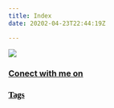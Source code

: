 ```yaml
---
title: Index  
date: 20202-04-23T22:44:19Z

---
```


<style type="text/css">



#connect{
  width:justify;
  font-color:black;
  line-height: 17px;
  font-size: justify;
  font-family: Outfit;
  
}



.tagcloud{
font-family: Outfit;
color:black;
}

</style>

<body>

<div id="pic">

<img src="/images/avatar.jpg"  />

</div>


<div class="connect">

<u><H3>Conect with me on</H3></u>

<a href="https://github.com/NicJC/" target="_blank" rel="  noopener"><i  class="fab fa-github"></i></a>

<a href="https://www.linkedin.com/in/nicholas-coxen/" target="_blank" rel="  noopener"><i  class="fab fa-linkedin-in"></i></a>
    
<center>
</div>
<!-- Tag cloud -->
<div class="tagcloud">
<u><p><H3>Tags</H3></p></u>


<script>

$(document).ready(function(){
  $(".nav-tabs a").click(function(){
    $(this).tab('show');
  });
});
</script> 

</div>
</body>
</head>
</html>


 
